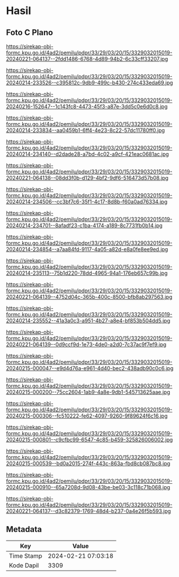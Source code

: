 # Hasil

## Foto C Plano

https://sirekap-obj-formc.kpu.go.id/4ad2/pemilu/pdpr/33/29/03/20/15/3329032015019-20240221-064137--2fdd1486-6768-4d89-94b2-6c33cff33207.jpg

https://sirekap-obj-formc.kpu.go.id/4ad2/pemilu/pdpr/33/29/03/20/15/3329032015019-20240214-233526--c395812c-9db9-499c-b430-274c433eda69.jpg

https://sirekap-obj-formc.kpu.go.id/4ad2/pemilu/pdpr/33/29/03/20/15/3329032015019-20240216-152647--1c143fc8-4473-45f3-a87e-3dd5c0e6d0c8.jpg

https://sirekap-obj-formc.kpu.go.id/4ad2/pemilu/pdpr/33/29/03/20/15/3329032015019-20240214-233834--aa0459b1-6ff4-4e23-8c22-57dc11780ff0.jpg

https://sirekap-obj-formc.kpu.go.id/4ad2/pemilu/pdpr/33/29/03/20/15/3329032015019-20240214-234140--d2dade28-a7bd-4c02-a9cf-421eac0681ac.jpg

https://sirekap-obj-formc.kpu.go.id/4ad2/pemilu/pdpr/33/29/03/20/15/3329032015019-20240221-064138--08dd3f0b-d129-4bf2-9df6-516473d57b08.jpg

https://sirekap-obj-formc.kpu.go.id/4ad2/pemilu/pdpr/33/29/03/20/15/3329032015019-20240214-234506--cc3bf7c6-35f1-4c17-8d8b-f60a0ad76334.jpg

https://sirekap-obj-formc.kpu.go.id/4ad2/pemilu/pdpr/33/29/03/20/15/3329032015019-20240214-234701--8afadf23-c1ba-4174-a189-8c7731fb0b14.jpg

https://sirekap-obj-formc.kpu.go.id/4ad2/pemilu/pdpr/33/29/03/20/15/3329032015019-20240214-234854--a7aa84fd-9117-4a05-a82d-e8a0fe8ee9ed.jpg

https://sirekap-obj-formc.kpu.go.id/4ad2/pemilu/pdpr/33/29/03/20/15/3329032015019-20240214-235113--75b1d220-78dd-4965-94a1-176eb657c99b.jpg

https://sirekap-obj-formc.kpu.go.id/4ad2/pemilu/pdpr/33/29/03/20/15/3329032015019-20240221-064139--4752d04c-365b-400c-8500-bfb8ab297563.jpg

https://sirekap-obj-formc.kpu.go.id/4ad2/pemilu/pdpr/33/29/03/20/15/3329032015019-20240214-235552--41a3a0c3-a951-4b27-a8e4-bf853b504dd5.jpg

https://sirekap-obj-formc.kpu.go.id/4ad2/pemilu/pdpr/33/29/03/20/15/3329032015019-20240221-064139--0d9ccf9d-1e73-4de0-a2d0-7c37ac9f7ef9.jpg

https://sirekap-obj-formc.kpu.go.id/4ad2/pemilu/pdpr/33/29/03/20/15/3329032015019-20240215-000047--e9d4d76a-e961-4d40-bec2-438adb90c0c6.jpg

https://sirekap-obj-formc.kpu.go.id/4ad2/pemilu/pdpr/33/29/03/20/15/3329032015019-20240215-000200--75cc2604-1ab9-4a8e-9db1-545713625aae.jpg

https://sirekap-obj-formc.kpu.go.id/4ad2/pemilu/pdpr/33/29/03/20/15/3329032015019-20240215-000306--fc510222-fe62-4097-9260-9f89624f6c16.jpg

https://sirekap-obj-formc.kpu.go.id/4ad2/pemilu/pdpr/33/29/03/20/15/3329032015019-20240215-000801--c9cfbc99-6547-4c85-b459-325826006002.jpg

https://sirekap-obj-formc.kpu.go.id/4ad2/pemilu/pdpr/33/29/03/20/15/3329032015019-20240215-000539--bd0a2015-274f-443c-863a-fbd8cb087bc8.jpg

https://sirekap-obj-formc.kpu.go.id/4ad2/pemilu/pdpr/33/29/03/20/15/3329032015019-20240215-000910--65a7208d-9d08-43be-be03-3c118c71b068.jpg

https://sirekap-obj-formc.kpu.go.id/4ad2/pemilu/pdpr/33/29/03/20/15/3329032015019-20240221-064137--d3c82379-1769-48d4-b237-0a4e26f5b593.jpg


## Metadata

| Key        | Value               |
| ---------- | ------------------- |
| Time Stamp | 2024-02-21 07:03:18 |
| Kode Dapil | 3309                |



